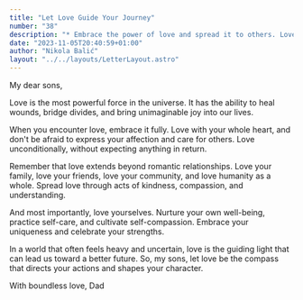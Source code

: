```yaml
---
title: "Let Love Guide Your Journey"
number: "38"
description: "* Embrace the power of love and spread it to others. Love unconditionally and nurture self-care. Let love guide your actions. A letter from Dad."
date: "2023-11-05T20:40:59+01:00"
author: "Nikola Balić"
layout: "../../layouts/LetterLayout.astro"
---
```

My dear sons,

Love is the most powerful force in the universe. It has the ability to heal wounds, bridge divides, and bring unimaginable joy into our lives.

When you encounter love, embrace it fully. Love with your whole heart, and don't be afraid to express your affection and care for others. Love unconditionally, without expecting anything in return.

Remember that love extends beyond romantic relationships. Love your family, love your friends, love your community, and love humanity as a whole. Spread love through acts of kindness, compassion, and understanding.

And most importantly, love yourselves. Nurture your own well-being, practice self-care, and cultivate self-compassion. Embrace your uniqueness and celebrate your strengths.

In a world that often feels heavy and uncertain, love is the guiding light that can lead us toward a better future. So, my sons, let love be the compass that directs your actions and shapes your character.

With boundless love,
Dad